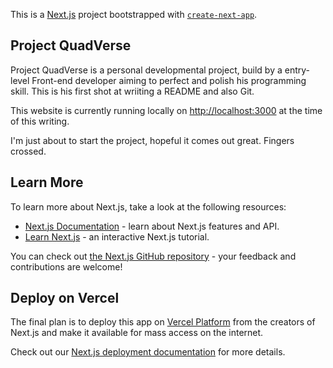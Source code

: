 This is a [Next.js](https://nextjs.org/) project bootstrapped with [`create-next-app`](https://github.com/vercel/next.js/tree/canary/packages/create-next-app).

## Project QuadVerse

Project QuadVerse is a personal developmental project, build by a entry-level Front-end developer aiming to perfect and polish his programming skill. This is his first shot at wriiting a README and also Git. 

This website is currently running locally on [http://localhost:3000](http://localhost:3000) at the time of this writing.

I'm just about to start the project, hopeful it comes out great. Fingers crossed.

## Learn More

To learn more about Next.js, take a look at the following resources:

- [Next.js Documentation](https://nextjs.org/docs) - learn about Next.js features and API.
- [Learn Next.js](https://nextjs.org/learn) - an interactive Next.js tutorial.

You can check out [the Next.js GitHub repository](https://github.com/vercel/next.js/) - your feedback and contributions are welcome!

## Deploy on Vercel

The final plan is to deploy this app on [Vercel Platform](https://vercel.com/new?utm_medium=default-template&filter=next.js&utm_source=create-next-app&utm_campaign=create-next-app-readme) from the creators of Next.js and make it available for mass access on the internet.

Check out our [Next.js deployment documentation](https://nextjs.org/docs/deployment) for more details.
